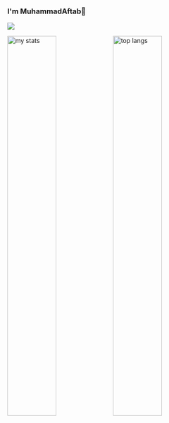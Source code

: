 ### I'm MuhammadAftab👋 
<!---
ItsMdAftab/ItsMdAftab is a ✨ special ✨ repository because its `README.md` (this file) appears on your GitHub profile.
You can click the Preview link to take a look at your changes.
--->
![](https://leetcard.jacoblin.cool/ItsMdAftab?ext=heatmap)

<img alt="my stats" align="left" width="47%" src="https://github-readme-stats.vercel.app/api?username=ItsMdAftab"/>
<img alt="top langs" align="left" width="47%" src="https://github-readme-stats.vercel.app/api/top-langs/?username=ItsMdAftab&layout=compact"/>

